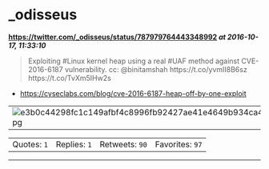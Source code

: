 # _odisseus
**https://twitter.com/_odisseus/status/787979764443348992 _at 2016-10-17, 11:33:10_**
<blockquote>
Exploiting #Linux kernel heap using a real #UAF method against CVE-2016-6187 vulnerability. cc: @binitamshah https://t.co/yvmII8B6sz https://t.co/TvXm5IHw2s
</blockquote>

* https://cyseclabs.com/blog/cve-2016-6187-heap-off-by-one-exploit

<table><tr>
<td><img src="pictures/e3b0c44298fc1c149afbf4c8996fb92427ae41e4649b934ca495991b7852b855.jpg" alt="e3b0c44298fc1c149afbf4c8996fb92427ae41e4649b934ca495991b7852b855.jpg"></td>
</table></tr>
<table><tr>
<td>Quotes: <code>1</code></td>
<td>Replies: <code>1</code></td>
<td>Retweets: <code>90</code></td>
<td>Favorites: <code>97</code></td>
</tr></table>

---

